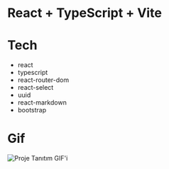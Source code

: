 # React + TypeScript + Vite

# Tech

- react
- typescript
- react-router-dom
- react-select
- uuid
- react-markdown
- bootstrap


# Gif

![Proje Tanıtım GIF'i](public/Kayıt-2024-11-08-163820.gif)

